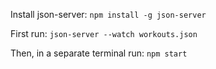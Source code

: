 Install json-server: `npm install -g json-server`

First run: `json-server --watch workouts.json`

Then, in a separate terminal run: `npm start`
